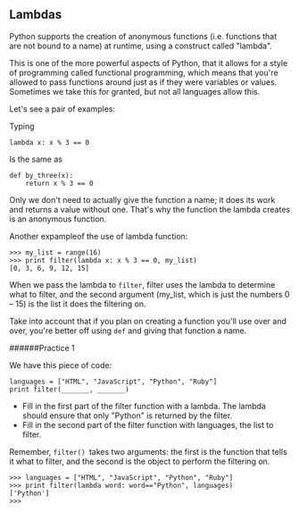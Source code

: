## Lambdas

Python supports the creation of anonymous functions (i.e. functions that are not bound to a name) at runtime, using a construct called "lambda".

This is one of the more powerful aspects of Python, that it allows for a style of programming called functional programming, which means that you're allowed to pass functions around just as if they were variables or values. Sometimes we take this for granted, but not all languages allow this.

Let's see a pair of examples:

Typing
```
lambda x: x % 3 == 0
```
Is the same as
```
def by_three(x):
    return x % 3 == 0
```
Only we don't need to actually give the function a name; it does its work and returns a value without one. That's why the function the lambda creates is an anonymous function.

Another expampleof the use of lambda function:
```
>>> my_list = range(16)
>>> print filter(lambda x: x % 3 == 0, my_list)
[0, 3, 6, 9, 12, 15]
```
When we pass the lambda to `filter`, filter uses the lambda to determine what to filter, and the second argument (my_list, which is just the numbers 0 – 15) is the list it does the filtering on.

Take into account that if you plan on creating a function you'll use over and over, you're better off using `def` and giving that function a name.

######Practice 1

We have this piece of code:

```
languages = ["HTML", "JavaScript", "Python", "Ruby"]
print filter(_______, _______)
```

- Fill in the first part of the filter function with a lambda. The lambda should ensure that only "Python" is returned by the filter.
- Fill in the second part of the filter function with languages, the list to filter.

Remember, `filter() `takes two arguments: the first is the function that tells it what to filter, and the second is the object to perform the filtering on.

```
>>> languages = ["HTML", "JavaScript", "Python", "Ruby"]
>>> print filter(lambda word: word=="Python", languages)
['Python']
>>>
```
